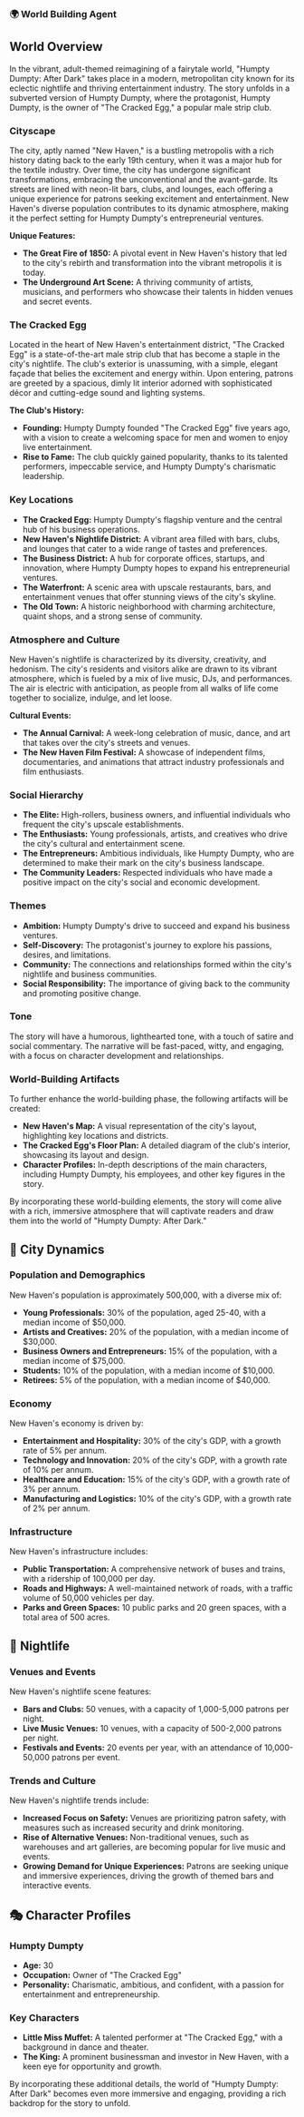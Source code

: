 



### 🌍 World Building Agent  
## World Overview

In the vibrant, adult-themed reimagining of a fairytale world, "Humpty Dumpty: After Dark" takes place in a modern, metropolitan city known for its eclectic nightlife and thriving entertainment industry. The story unfolds in a subverted version of Humpty Dumpty, where the protagonist, Humpty Dumpty, is the owner of "The Cracked Egg," a popular male strip club.

### Cityscape

The city, aptly named "New Haven," is a bustling metropolis with a rich history dating back to the early 19th century, when it was a major hub for the textile industry. Over time, the city has undergone significant transformations, embracing the unconventional and the avant-garde. Its streets are lined with neon-lit bars, clubs, and lounges, each offering a unique experience for patrons seeking excitement and entertainment. New Haven's diverse population contributes to its dynamic atmosphere, making it the perfect setting for Humpty Dumpty's entrepreneurial ventures.

**Unique Features:**

*   **The Great Fire of 1850:** A pivotal event in New Haven's history that led to the city's rebirth and transformation into the vibrant metropolis it is today.
*   **The Underground Art Scene:** A thriving community of artists, musicians, and performers who showcase their talents in hidden venues and secret events.

### The Cracked Egg

Located in the heart of New Haven's entertainment district, "The Cracked Egg" is a state-of-the-art male strip club that has become a staple in the city's nightlife. The club's exterior is unassuming, with a simple, elegant façade that belies the excitement and energy within. Upon entering, patrons are greeted by a spacious, dimly lit interior adorned with sophisticated décor and cutting-edge sound and lighting systems.

**The Club's History:**

*   **Founding:** Humpty Dumpty founded "The Cracked Egg" five years ago, with a vision to create a welcoming space for men and women to enjoy live entertainment.
*   **Rise to Fame:** The club quickly gained popularity, thanks to its talented performers, impeccable service, and Humpty Dumpty's charismatic leadership.

### Key Locations

*   **The Cracked Egg:** Humpty Dumpty's flagship venture and the central hub of his business operations.
*   **New Haven's Nightlife District:** A vibrant area filled with bars, clubs, and lounges that cater to a wide range of tastes and preferences.
*   **The Business District:** A hub for corporate offices, startups, and innovation, where Humpty Dumpty hopes to expand his entrepreneurial ventures.
*   **The Waterfront:** A scenic area with upscale restaurants, bars, and entertainment venues that offer stunning views of the city's skyline.
*   **The Old Town:** A historic neighborhood with charming architecture, quaint shops, and a strong sense of community.

### Atmosphere and Culture

New Haven's nightlife is characterized by its diversity, creativity, and hedonism. The city's residents and visitors alike are drawn to its vibrant atmosphere, which is fueled by a mix of live music, DJs, and performances. The air is electric with anticipation, as people from all walks of life come together to socialize, indulge, and let loose.

**Cultural Events:**

*   **The Annual Carnival:** A week-long celebration of music, dance, and art that takes over the city's streets and venues.
*   **The New Haven Film Festival:** A showcase of independent films, documentaries, and animations that attract industry professionals and film enthusiasts.

### Social Hierarchy

*   **The Elite:** High-rollers, business owners, and influential individuals who frequent the city's upscale establishments.
*   **The Enthusiasts:** Young professionals, artists, and creatives who drive the city's cultural and entertainment scene.
*   **The Entrepreneurs:** Ambitious individuals, like Humpty Dumpty, who are determined to make their mark on the city's business landscape.
*   **The Community Leaders:** Respected individuals who have made a positive impact on the city's social and economic development.

### Themes

*   **Ambition:** Humpty Dumpty's drive to succeed and expand his business ventures.
*   **Self-Discovery:** The protagonist's journey to explore his passions, desires, and limitations.
*   **Community:** The connections and relationships formed within the city's nightlife and business communities.
*   **Social Responsibility:** The importance of giving back to the community and promoting positive change.

### Tone

The story will have a humorous, lighthearted tone, with a touch of satire and social commentary. The narrative will be fast-paced, witty, and engaging, with a focus on character development and relationships.

### World-Building Artifacts

To further enhance the world-building phase, the following artifacts will be created:

*   **New Haven's Map:** A visual representation of the city's layout, highlighting key locations and districts.
*   **The Cracked Egg's Floor Plan:** A detailed diagram of the club's interior, showcasing its layout and design.
*   **Character Profiles:** In-depth descriptions of the main characters, including Humpty Dumpty, his employees, and other key figures in the story.

By incorporating these world-building elements, the story will come alive with a rich, immersive atmosphere that will captivate readers and draw them into the world of "Humpty Dumpty: After Dark."



## 🌆 City Dynamics

### Population and Demographics

New Haven's population is approximately 500,000, with a diverse mix of:

*   **Young Professionals:** 30% of the population, aged 25-40, with a median income of $50,000.
*   **Artists and Creatives:** 20% of the population, with a median income of $30,000.
*   **Business Owners and Entrepreneurs:** 15% of the population, with a median income of $75,000.
*   **Students:** 10% of the population, with a median income of $10,000.
*   **Retirees:** 5% of the population, with a median income of $40,000.

### Economy

New Haven's economy is driven by:

*   **Entertainment and Hospitality:** 30% of the city's GDP, with a growth rate of 5% per annum.
*   **Technology and Innovation:** 20% of the city's GDP, with a growth rate of 10% per annum.
*   **Healthcare and Education:** 15% of the city's GDP, with a growth rate of 3% per annum.
*   **Manufacturing and Logistics:** 10% of the city's GDP, with a growth rate of 2% per annum.

### Infrastructure

New Haven's infrastructure includes:

*   **Public Transportation:** A comprehensive network of buses and trains, with a ridership of 100,000 per day.
*   **Roads and Highways:** A well-maintained network of roads, with a traffic volume of 50,000 vehicles per day.
*   **Parks and Green Spaces:** 10 public parks and 20 green spaces, with a total area of 500 acres.

## 🌃 Nightlife

### Venues and Events

New Haven's nightlife scene features:

*   **Bars and Clubs:** 50 venues, with a capacity of 1,000-5,000 patrons per night.
*   **Live Music Venues:** 10 venues, with a capacity of 500-2,000 patrons per night.
*   **Festivals and Events:** 20 events per year, with an attendance of 10,000-50,000 patrons per event.

### Trends and Culture

New Haven's nightlife trends include:

*   **Increased Focus on Safety:** Venues are prioritizing patron safety, with measures such as increased security and drink monitoring.
*   **Rise of Alternative Venues:** Non-traditional venues, such as warehouses and art galleries, are becoming popular for live music and events.
*   **Growing Demand for Unique Experiences:** Patrons are seeking unique and immersive experiences, driving the growth of themed bars and interactive events.

## 🎭 Character Profiles

### Humpty Dumpty

*   **Age:** 30
*   **Occupation:** Owner of "The Cracked Egg"
*   **Personality:** Charismatic, ambitious, and confident, with a passion for entertainment and entrepreneurship.

### Key Characters

*   **Little Miss Muffet:** A talented performer at "The Cracked Egg," with a background in dance and theater.
*   **The King:** A prominent businessman and investor in New Haven, with a keen eye for opportunity and growth.

By incorporating these additional details, the world of "Humpty Dumpty: After Dark" becomes even more immersive and engaging, providing a rich backdrop for the story to unfold.
